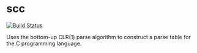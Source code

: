 # scc

[![Build Status](https://travis-ci.org/dgkimura/scc.svg?branch=master)](https://travis-ci.org/dgkimura/scc)

Uses the bottom-up CLR(1) parse algorithm to construct a parse table for the C
programming language.
